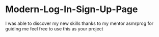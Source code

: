 # Modern-Log-In-Sign-Up-Page
I was able to discover my new skills thanks to my mentor asmrprog for guiding me feel free to use this as your project
